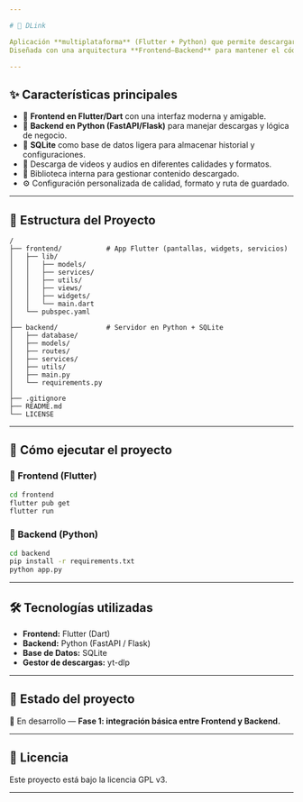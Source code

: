 ```yaml
---

# 🔗 DLink

Aplicación **multiplataforma** (Flutter + Python) que permite descargar y gestionar videos desde **YouTube, Instagram y Facebook**.
Diseñada con una arquitectura **Frontend–Backend** para mantener el código modular, escalable y fácil de mantener.

---
```


## ✨ Características principales

* 📱 **Frontend en Flutter/Dart** con una interfaz moderna y amigable.
* 🐍 **Backend en Python (FastAPI/Flask)** para manejar descargas y lógica de negocio.
* 💾 **SQLite** como base de datos ligera para almacenar historial y configuraciones.
* 🎵 Descarga de videos y audios en diferentes calidades y formatos.
* 📂 Biblioteca interna para gestionar contenido descargado.
* ⚙️ Configuración personalizada de calidad, formato y ruta de guardado.

---

## 📂 Estructura del Proyecto

```
/
├── frontend/           # App Flutter (pantallas, widgets, servicios)
│   ├── lib/
│   │   ├── models/
│   │   ├── services/
│   │   ├── utils/
│   │   ├── views/
│   │   ├── widgets/
│   │   └── main.dart
│   └── pubspec.yaml
│
├── backend/            # Servidor en Python + SQLite
│   ├── database/
│   ├── models/
│   ├── routes/
│   ├── services/
│   ├── utils/
│   ├── main.py
│   └── requirements.py
│
├── .gitignore
├── README.md
└── LICENSE
```

---

## 🚀 Cómo ejecutar el proyecto

### 🔹 Frontend (Flutter)

```bash
cd frontend
flutter pub get
flutter run
```

### 🔹 Backend (Python)

```bash
cd backend
pip install -r requirements.txt
python app.py
```

---

## 🛠 Tecnologías utilizadas

* **Frontend:** Flutter (Dart)
* **Backend:** Python (FastAPI / Flask)
* **Base de Datos:** SQLite
* **Gestor de descargas:** yt-dlp

---

## 📌 Estado del proyecto

🔨 En desarrollo — **Fase 1: integración básica entre Frontend y Backend.**

---

## 📜 Licencia

Este proyecto está bajo la licencia GPL v3.

---
